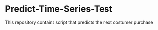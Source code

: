 # Predict-Time-Series-Test
This repository contains script that predicts the next costumer purchase 
